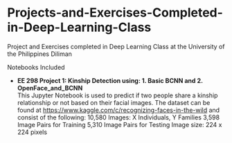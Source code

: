 # Projects-and-Exercises-Completed-in-Deep-Learning-Class
Project and Exercises completed in Deep Learning Class at the University of the Philippines Diliman

Notebooks Included 
* **EE 298 Project 1: Kinship Detection using: 1. Basic BCNN and 2. OpenFace_and_BCNN** \
  This Jupyter Notebook is used to predict if two people share a kinship relationship or not based on their facial images.
  The dataset can be found at https://www.kaggle.com/c/recognizing-faces-in-the-wild and consist of the following:
  10,580 Images: X Individuals, Y Families
  3,598 Image Pairs for Training
  5,310 Image Pairs for Testing
  Image size: 224 x 224 pixels

